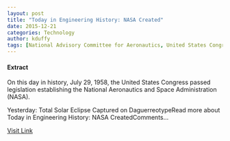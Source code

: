 ```yaml
---
layout: post
title: "Today in Engineering History: NASA Created"
date: 2015-12-21
categories: Technology
author: kduffy
tags: [National Advisory Committee for Aeronautics, United States Congress, NASA, Government of the United States, Politics, Flight, Spaceflight, Government]
---
```





#### Extract
>

On this day in history, July 29, 1958, the United States Congress passed legislation establishing the National Aeronautics and Space Administration (NASA).

Yesterday: Total Solar Eclipse Captured on DaguerreotypeRead more about Today in Engineering History: NASA CreatedComments...



[Visit Link](http://www.pddnet.com/blogs/2015/07/today-engineering-history-nasa-created)


